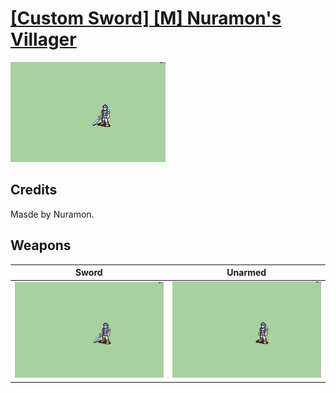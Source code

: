 # [\[Custom Sword\] \[M\] Nuramon's Villager](./)

<img src="./1.%20Sword/Sword_000.png" alt="[Custom Sword] [M] Nuramon's Villager standing" />

## Credits

Masde by Nuramon.

## Weapons


|Sword |Unarmed |
|  :---: | :---: |
| <img alt="Sword animation" src="./1.%20Sword/Sword.gif" /> | <img alt="Unarmed animation" src="./8.%20Unarmed/Unarmed.gif" /> |
